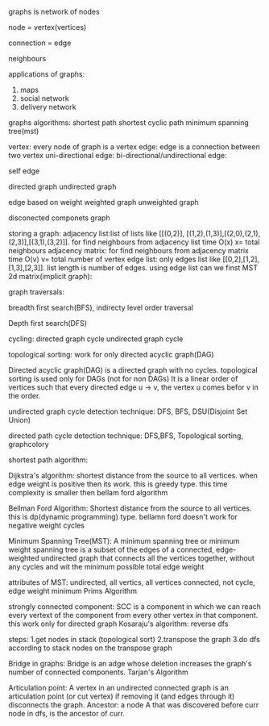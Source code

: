 graphs is network of nodes

node = vertex(vertices)

connection = edge

neighbours


applications of graphs:
1. maps
2. social network
3. delivery network

graphs algorithms:
shortest path
shortest cyclic path
minimum spanning tree(mst)


vertex: every node of graph is a vertex
edge: edge is a connection between two vertex
uni-directional edge:
bi-directional/undirectional edge:

self edge


directed graph
undirected graph

edge based on weight
weighted graph
unweighted graph 

disconected componets graph


storing a graph:
adjacency list:list of lists like [[(0,2)], [(1,2),(1,3)],[(2,0),(2,1),(2,3)],[(3,1),(3,2)]]. for find neighbours from adjacency list time O(x)  x= total neighbours
adjacency matrix:  for find neighbours from adjacency matrix time O(v)  v= total number of vertex
edge list: only edges list like [[0,2],[1,2],[1,3],[2,3]]. list length is number of edges. using edge list can we finst MST
2d matrix(implicit graph):



graph traversals:

breadth first search(BFS), indirecty level order traversal

Depth first search(DFS)

cycling:
directed graph cycle
undirected graph cycle


topological sorting:
work for only directed acyclic graph(DAG)

Directed acyclic graph(DAG) is a directed graph with no cycles. topological sorting is used only for DAGs (not for non DAGs)
It is a linear order of vertices such that every directed edge u -> v, the vertex u comes befor v in the order.



undirected graph cycle detection technique: DFS, BFS, DSU(Disjoint Set Union)

directed path cycle detection technique: DFS,BFS, Topological sorting, graphcolory


shortest path algorithm:

Dijkstra's algorithm: shortest distance from the source to all vertices. when edge weight is positive then its work. this is greedy type. this time complexity is smaller then bellam ford algorithm

Bellman Ford Algorithm: Shortest distance from the source to all vertices. this is dp(dynamic programming) type. bellamn ford doesn't work for negative weight cycles


Minimum Spanning Tree(MST): A minimum spanning tree or minimum weight spanning tree is a subset of the edges of a connected, edge-weighted undirected graph that connects all the vertices together, without any cycles and wit the minimum possible total edge weight

attributes of MST: 
undirected, all vertics, all vertices connected, not cycle, edge weight minimum
Prims Algorithm


strongly connected component: SCC is a component in which we can reach every vertext of the component from every other vertex in that component. this work only for directed graph
Kosaraju's algorithm: reverse dfs 

steps:
1.get nodes in stack (topological sort)
2.transpose the graph
3.do dfs according to stack nodes on the transpose graph


Bridge in graphs: Bridge is an adge whose deletion increases the graph's number of connected components.
Tarjan's Algorithm

Articulation point: A vertex in an undirected connected graph is an articulation point (or cut vertex) if removing it (and edges through it) disconnects the graph.
Ancestor: a node A that was discovered before curr node in dfs, is the ancestor of curr.
